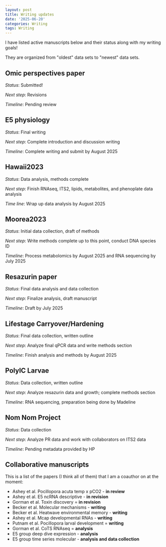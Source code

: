 ```yaml
---
layout: post
title: Writing updates
date: '2025-06-20'
categories: Writing
tags: Writing
---
```


I have listed active manuscripts below and their status along with my writing goals!  

They are organized from "oldest" data sets to "newest" data sets.  

## Omic perspectives paper 

*Status*: Submitted!  

*Next step*: Revisions 

*Timeline*: Pending review 

## E5 physiology 

*Status*: Final writing 

*Next step*: Complete introduction and discussion writing 

*Timeline*: Complete writing and submit by August 2025

## Hawaii2023

*Status*: Data analysis, methods complete 

*Next step*: Finish RNAseq, ITS2, lipids, metabolites, and phenoplate data analysis

*Time line*: Wrap up data analysis by August 2025

## Moorea2023

*Status*: Initial data collection, draft of methods

*Next step*: Write methods complete up to this point, conduct DNA species ID 

*Timeline*: Process metabolomics by August 2025 and RNA sequencing by July 2025

## Resazurin paper 

*Status*: Final data analysis and data collection

*Next step*: Finalize analysis, draft manuscript   

*Timeline*: Draft by July 2025  

## Lifestage Carryover/Hardening 

*Status*: Final data collection, written outline

*Next step*: Analyze final qPCR data and write methods section

*Timeline*: Finish analysis and methods by August 2025

## PolyIC Larvae   

*Status*: Data collection, written outline

*Next step*: Analyze resazurin data and growth; complete methods section

*Timeline*: RNA sequencing, preparation being done by Madeline

## Nom Nom Project   

*Status*: Data collection

*Next step*: Analyze PR data and work with collaborators on ITS2 data

*Timeline*: Pending metadata provided by HP 

## Collaborative manuscripts 

This is a list of the papers (I think all of them) that I am a coauthor on at the moment:  

- Ashey et al. Pocillopora acuta temp x pCO2 - **in review**
- Ashey et al. E5 ncRNA descriptive - **in revision**
- Gorman et al. Toxin discovery = **in revision**
- Becker et al. Molecular mechanisms - **writing**
- Becker et al. Heatwave environmental memory - **writing**  
- Ashey et al. Mcap developmental RNAs - **writing** 
- Putnam et al. Pocillopora larval development = **writing** 
- Gorman et al. CoTS RNAseq = **analysis**  
- E5 group deep dive expression - **analysis**
- E5 group time series molecular - **analysis and data collection**
